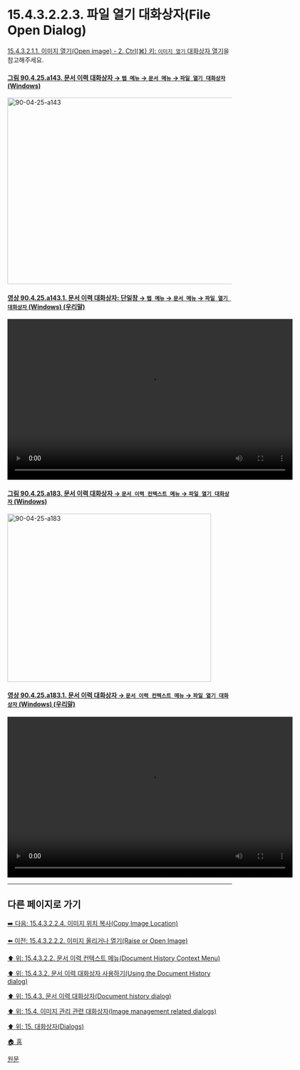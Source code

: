 # 15.4.3.2.2.3. 파일 열기 대화상자(File Open Dialog)
[15.4.3.2.1.1. 이미지 열기(Open image) - 2. Ctrl(⌘) 키: `이미지 열기` 대화상자 열기](./15-04-03-02-01-01-open_image.md#15-04-03-02-01-01-s2)을 참고해주세요.

<a id="90-04-25-a143"></a>

#### [그림 90.4.25.a143. 문서 이력 대화상자 → `탭 메뉴` → `문서 메뉴` → `파일 열기 대화상자` (Windows)](./90-04-0025-document_history.md#90-04-25-a143)
<img width="845" height="418" alt="90-04-25-a143" src="https://github.com/user-attachments/assets/387d0bb5-86e0-4a18-8db8-a0b8cfdaba34" />

<a id="90-04-25-a143-01"></a>

#### [영상 90.4.25.a143.1. 문서 이력 대화상자: 단일창 → `탭 메뉴` → `문서 메뉴` → `파일 열기 대화상자` (Windows) (우리말)](./90-04-0025-document_history.md#90-04-25-a143-01)
<video controls="controls" width="640" height="360" src="https://github.com/user-attachments/assets/13cc3433-cdb9-440e-aff8-500b01c23799"></video>

<a id="90-04-25-a183"></a>

#### [그림 90.4.25.a183. 문서 이력 대화상자 → `문서 이력 컨텍스트 메뉴` → `파일 열기 대화상자` (Windows)](./90-04-0025-document_history.md#90-04-25-a183)
<img width="457" height="377" alt="90-04-25-a183" src="https://github.com/user-attachments/assets/5523a9fb-2be5-4dc8-993b-e05a31c3e001" />

<a id="90-04-25-a183-01"></a>

#### [영상 90.4.25.a183.1. 문서 이력 대화상자 → `문서 이력 컨텍스트 메뉴` → `파일 열기 대화상자` (Windows) (우리말)](./90-04-0025-document_history.md#90-04-25-a183-01)
<video controls="controls" width="640" height="360" src="https://github.com/user-attachments/assets/8d006a81-9ecd-404e-afc0-c50384177170"></video>

***

## 다른 페이지로 가기

[➡️ 다음: 15.4.3.2.2.4. 이미지 위치 복사(Copy Image Location)](./15-04-03-02-02-04-copy_image_location.md)

[⬅️ 이전: 15.4.3.2.2.2. 이미지 올리거나 열기(Raise or Open Image)](./15-04-03-02-02-02-raise_or_open_image.md)

[⬆️ 위: 15.4.3.2.2. 문서 이력 컨텍스트 메뉴(Document History Context Menu)](./15-04-03-02-02-00-document_history_context_menu.md)

[⬆️ 위: 15.4.3.2. 문서 이력 대화상자 사용하기(Using the Document History dialog)](./15-04-03-02-00-using_the_document_history_dialog.md)

[⬆️ 위: 15.4.3. 문서 이력 대화상자(Document history dialog)](./15-04-03-00-document-history-dialog.md)

[⬆️ 위: 15.4. 이미지 관리 관련 대화상자(Image management related dialogs)](./15-04-00-image-management-related-dialogs.md)

[⬆️ 위: 15. 대화상자(Dialogs)](./15-00-dialogs.md)

[🏠 홈](./00-home.md)

[원문](https://docs.gimp.org/2.10/ko/gimp-document-dialog.html#gimp-document-history-menu)